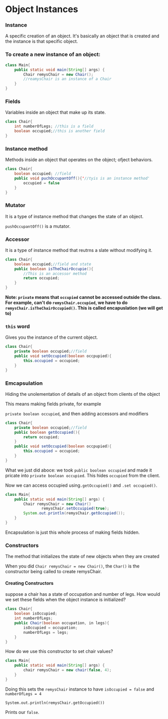 # Object Instances

### Instance

A specific creation of an object. It's basically an object that is created and the instance is that specific object.

### To create a new instance of an object:

```java
class Main{
    public static void main(String[] args) {
        Chair remysChair = new Chair();
        //reamysChair is an instance of a Chair
    }
}
```

### Fields

Variables inside an object that make up its state.

```java
class Chair{
    int numberOfLegs; //this is a field
    boolean occupied;//this is another field
}
```

### Instance method

Methods inside an object that operates on the object;
ofject behaviors.

```java
class Chair{
    boolean occupied; //field
    public void puchOccupantOff(){'//tyis is an instance method'
        occupied = false
    }
}
```

### Mutator

It is a type of instance method that changes the state of an object.

`pushOccupantOff()` is a mutator.

### Accessor

It is a type of instance method that reutrns a slate without modifying it.

```java
class Chair{
    boolean occupied;//field and state
    public boolean isTheChairOccupie(){
        //This is an accessor method
        return occupied;
    }
}
```

**Note: `private` means that `occupied` cannot be accessed outside the class. For example, can't do `remysChair.occupied`, we have to do `remysChair.isTheChairOccupied()`. This is called encapuslation (we will get to)**

### `this`  word

Gives you the instance of the current object.

```java
class Chair{
    private boolean occupied;//field
    public void setOccupied(boolean occpupied){
        this.occupied = occupied;
    }
}
```

### Emcapsulation

Hiding the unolementation of details of an object from clients of the object

This means making fields private, for example

`private boolean occupied`, and then adding accessors and modifiers

```java
class Chair{
    private boolean occupied;//field
    public boolean getOccupied(){
        return occupied;
    }
    public void setOccupied(boolean occpupied){
        this.occupied = occupied;
    }
}
```

What we just did aboce: we took `public boolean occupied` and made it pricate into `private boolean occupied`. This hides `occupied` from the client.

Now we can access occupied using`.getOccupied()` and `.set occupied()`.

```java
class Main{
    public static void main(String[] args) {
        Chair remysChair = new Chair()
                remysChair.setOccuipied(true);
        System.out.println(remysChair.getOccupied());
    }
}
```

Encapsulation is just this whole process of making fields hidden.

### Constructors

The method that  initializes the state of new objects when they are created

When you did `Chair remysChair = new Chair()`, the `Char()` is the constructor being called to create remysChair.

#### Creating Constructors

suppose a chair has a state of occupation and number of legs. How would we set these fields when the object instance is initialized?

```java
class Chair{
    boolean isOccupied;
    int numberOfLegs;
    public Chair(boolean occupation, in legs){
        isOccupied = occupation;
        numberOfLegs = legs;
    }
}
```
How do we use this constructor to set chair values?

```java
class Main{
    public static void main(String[] args) {
        chair remysChair = new chair(false, 4);        
    }
}
```

Doing this sets the `remysChair` instance to have `isOccupied = false` and `numberOfLegs = 4`

`System.out.println(remysChair.getOccupied())`

Prints our `false`.

